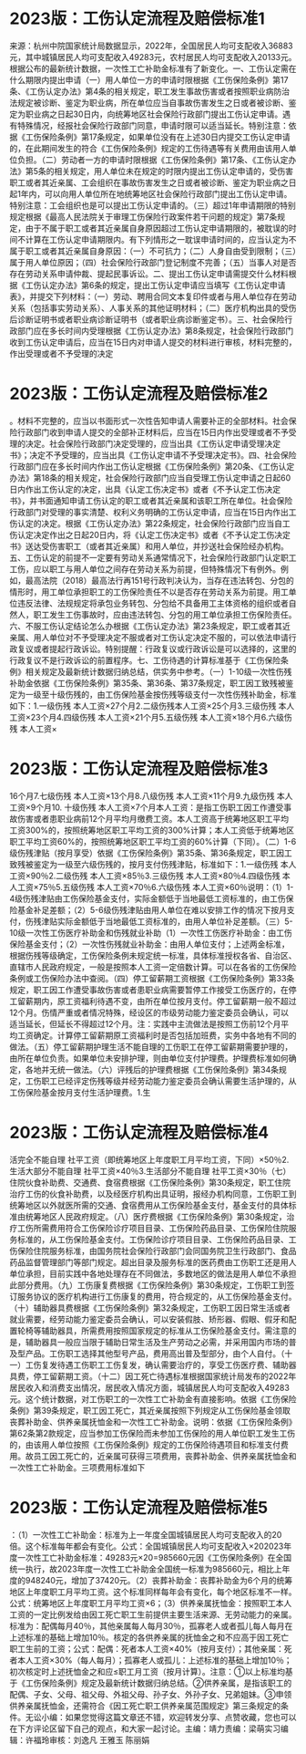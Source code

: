 # 2023版：工伤认定流程及赔偿标准1

来源：杭州中院国家统计局数据显示，2022年，全国居民人均可支配收入36883元，其中城镇居民人均可支配收入49283元，农村居民人均可支配收入20133元。根据公布的最新统计数据，一次性工亡补助金标准有了新变化。一、工伤认定需在什么期限内提出申请（一）用人单位一方的申请时限根据《工伤保险条例》第17条、《工伤认定办法》第4条的相关规定，职工发生事故伤害或者按照职业病防治法规定被诊断、鉴定为职业病，所在单位应当自事故伤害发生之日或者被诊断、鉴定为职业病之日起30日内，向统筹地区社会保险行政部门提出工伤认定申请。遇有特殊情况，经报社会保险行政部门同意，申请时限可以适当延长。特别注意：依据《工伤保险条例》第17条规定，如果单位没有在上述30日内提交工伤认定申请的，在此期间发生的符合《工伤保险条例》规定的工伤待遇等有关费用由该用人单位负担。（二）劳动者一方的申请时限根据《工伤保险条例》第17条、《工伤认定办法》第5条的相关规定，用人单位未在规定的时限内提出工伤认定申请的，受伤害职工或者其近亲属、工会组织在事故伤害发生之日或者被诊断、鉴定为职业病之日起1年内，可以向用人单位所在地统筹地区社会保险行政部门提出工伤认定申请。特别注意：工会组织也是可以提出工伤认定申请的。（三）超过1年申请期限的特别规定根据《最高人民法院关于审理工伤保险行政案件若干问题的规定》第7条规定，由于不属于职工或者其近亲属自身原因超过工伤认定申请期限的，被耽误的时间不计算在工伤认定申请期限内。有下列情形之一耽误申请时间的，应当认定为不属于职工或者其近亲属自身原因：（一）不可抗力；（二）人身自由受到限制；（三）属于用人单位原因；（四）社会保险行政部门登记制度不完善；（五）当事人对是否存在劳动关系申请仲裁、提起民事诉讼。二、提出工伤认定申请需提交什么材料根据《工伤认定办法》第6条的规定，提出工伤认定申请应当填写《工伤认定申请表》，并提交下列材料：（一）劳动、聘用合同文本复印件或者与用人单位存在劳动关系（包括事实劳动关系）、人事关系的其他证明材料；（二）医疗机构出具的受伤后诊断证明书或者职业病诊断证明书（或者职业病诊断鉴定书）。三、社会保险行政部门应在多长时间内受理根据《工伤认定办法》第8条规定，社会保险行政部门收到工伤认定申请后，应当在15日内对申请人提交的材料进行审核，材料完整的，作出受理或者不予受理的决定

# 2023版：工伤认定流程及赔偿标准2

。材料不完整的，应当以书面形式一次性告知申请人需要补正的全部材料。社会保险行政部门收到申请人提交的全部补正材料后，应当在15日内作出受理或者不予受理的决定。社会保险行政部门决定受理的，应当出具《工伤认定申请受理决定书》；决定不予受理的，应当出具《工伤认定申请不予受理决定书》。四、社会保险行政部门应在多长时间内作出工伤认定根据《工伤保险条例》第20条、《工伤认定办法》第18条的相关规定，社会保险行政部门应当自受理工伤认定申请之日起60日内作出工伤认定的决定，出具《认定工伤决定书》或者《不予认定工伤决定书》，并书面通知申请工伤认定的职工或者其近亲属和该职工所在单位。社会保险行政部门对受理的事实清楚、权利义务明确的工伤认定申请，应当在15日内作出工伤认定的决定。根据《工伤认定办法》第22条规定，社会保险行政部门应当自工伤认定决定作出之日起20日内，将《认定工伤决定书》或者《不予认定工伤决定书》送达受伤害职工（或者其近亲属）和用人单位，并抄送社会保险经办机构。五、工伤认定的前提不一定要有劳动关系通常情况下，社会保险行政部门认定职工工伤，应以职工与用人单位之间存在劳动关系为前提，但特殊情况下有例外。例如，最高法院（2018）最高法行再151号行政判决认为，当存在违法转包、分包的情形时，用工单位承担职工的工伤保险责任不以是否存在劳动关系为前提。用工单位违反法律、法规规定将承包业务转包、分包给不具备用工主体资格的组织或者自然人，职工发生工伤事故时，应由违法转包、分包的用工单位承担工伤保险责任。六、不服工伤认定结论怎么办根据《工伤认定办法》第23条规定，职工或者其近亲属、用人单位对不予受理决定不服或者对工伤认定决定不服的，可以依法申请行政复议或者提起行政诉讼。特别提醒：行政复议或行政诉讼是可以选择的，这里的行政复议不是行政诉讼的前置程序。七、工伤待遇的计算标准基于《工伤保险条例》相关规定及最新统计数据归纳总结，供实务中参考。（一）1-10级一次性伤残补助金依据《工伤保险条例》第35条、第36条、第37条规定，职工因工致残被鉴定为一级至十级伤残的，由工伤保险基金按伤残等级支付一次性伤残补助金，标准如下：1.一级伤残  本人工资×27个月2.二级伤残本人工资×25个月3.三级伤残 本人工资×23个月4.四级伤残 本人工资×21个月5.五级伤残 本人工资×18个月6.六级伤残 本人工资×

# 2023版：工伤认定流程及赔偿标准3

16个月7.七级伤残 本人工资×13个月8.八级伤残 本人工资×11个月9.九级伤残 本人工资×9个月10. 十级伤残 本人工资×7个月本人工资：是指工伤职工因工作遭受事故伤害或者患职业病前12个月平均月缴费工资。本人工资高于统筹地区职工平均工资300%的，按照统筹地区职工平均工资的300%计算；本人工资低于统筹地区职工平均工资60%的，按照统筹地区职工平均工资的60%计算（下同）。（二）1-6级伤残津贴（按月享受）依据《工伤保险条例》第35条、第36条规定，职工因工致残被鉴定为一级至六级伤残的，按月支付伤残津贴，标准如下：1.一级伤残 本人工资×90％2.二级伤残 本人工资×85％3.三级伤残 本人工资×80％4.四级伤残 本人工资×75％5.五级伤残 本人工资×70％6.六级伤残 本人工资×60％说明：（1）1-4级伤残津贴由工伤保险基金支付，实际金额低于当地最低工资标准的，由工伤保险基金补足差额；（2）5-6级伤残津贴由用人单位在难以安排工作的情况下按月支付，伤残津贴实际金额低于当地最低工资标准的，由用人单位补足差额。（三）5-10级一次性工伤医疗补助金和伤残就业补助（1）一次性工伤医疗补助金：由工伤保险基金支付；（2）一次性伤残就业补助金：由用人单位支付；上述两金标准，根据伤残等级确定，工伤保险条例未规定统一标准，具体标准授权各省、自治区、直辖市人民政府规定，一般是按照本人工资一定倍数计算。可以在各省的工伤保险条例或工伤保险办法中查阅。（四）停工留薪期工资根据《工伤保险条例》第33条规定，职工因工作遭受事故伤害或者患职业病需要暂停工作接受工伤医疗的，在停工留薪期内，原工资福利待遇不变，由所在单位按月支付。停工留薪期一般不超过12个月。伤情严重或者情况特殊，经设区的市级劳动能力鉴定委员会确认，可以适当延长，但延长不得超过12个月。注：实践中主流做法是按照工伤前12个月平均工资确定。计算停工留薪期原工资福利时是否包括加班费，实务中各地有不同的做法。（五）停工留薪期护理生活不能自理的工伤职工在停工留薪期需要护理的，由所在单位负责。如果单位未安排护理，则由单位支付护理费。护理费标准如何确定，各地并无统一做法。（六）评残后的护理费根据《工伤保险条例》第34条规定，工伤职工已经评定伤残等级并经劳动能力鉴定委员会确认需要生活护理的，从工伤保险基金按月支付生活护理费。1.生

# 2023版：工伤认定流程及赔偿标准4

活完全不能自理 社平工资（即统筹地区上年度职工月平均工资，下同）×50％2.生活大部分不能自理 社平工资×40％3.生活部分不能自理 社平工资×30％（七）住院伙食补助费、交通费、食宿费根据《工伤保险条例》第30条规定，职工住院治疗工伤的伙食补助费，以及经医疗机构出具证明，报经办机构同意，工伤职工到统筹地区以外就医所需的交通、食宿费用从工伤保险基金支付，基金支付的具体标准由统筹地区人民政府规定。（八）医疗费根据《工伤保险条例》第30条规定，治疗工伤所需费用符合工伤保险诊疗项目目录、工伤保险药品目录、工伤保险住院服务标准的，从工伤保险基金支付。工伤保险诊疗项目目录、工伤保险药品目录、工伤保险住院服务标准，由国务院社会保险行政部门会同国务院卫生行政部门、食品药品监督管理部门等部门规定。超出目录及服务标准的医药费由工伤职工还是用人单位承担，目前实践中各地处理存在不同做法，多数地区的做法是用人单位不承担此部分费用。（九）工伤康复费根据《工伤保险条例》第30条规定，工伤职工到签订服务协议的医疗机构进行工伤康复的费用，符合规定的，从工伤保险基金支付。（十）辅助器具费根据《工伤保险条例》第32条规定，工伤职工因日常生活或者就业需要，经劳动能力鉴定委员会确认，可以安装假肢、矫形器、假眼、假牙和配置轮椅等辅助器具，所需费用按照国家规定的标准从工伤保险基金支付。需注意的是，辅助器具一般应当限于辅助日常生活及生产劳动之必需，并采用国内市场的普及型产品。工伤职工选择其他型号产品，费用高出普及型部分，由个人自付。（十一）工伤复发待遇工伤职工工伤复发，确认需要治疗的，享受工伤医疗费、辅助器具费，停工留薪期工资。（十二）因工死亡待遇标准根据国家统计局发布的2022年居民收入和消费支出情况，居民收入情况方面，城镇居民人均可支配收入49283元。这个统计数据，对工伤职工的一次性工亡补助金有直接影响。依据《工伤保险条例》第39条规定，职工因工死亡，其近亲属按照下列规定从工伤保险基金领取丧葬补助金、供养亲属抚恤金和一次性工亡补助金。说明：依据《工伤保险条例》第62条第2款规定，应当参加工伤保险而未参加工伤保险的用人单位职工发生工伤的，由该用人单位按照《工伤保险条例》规定的工伤保险待遇项目和标准支付费用。故员工因工死亡的，近亲属可获得三项费用，丧葬补助金、供养亲属抚恤金和一次性工亡补助金。三项费用标准如下

# 2023版：工伤认定流程及赔偿标准5

：（1）一次性工亡补助金：标准为上一年度全国城镇居民人均可支配收入的20倍。这个标准每年都会有变化。公式：全国城镇居民人均可支配收入×202023年度一次性工亡补助金标准：49283元×20=985660元因《工伤保险条例》在全国统一执行，故2023年度一次性工亡补助金全国统一标准为985660元，相比上年度的948240元，增加了37420元。（2）丧葬补助金：丧葬补助金为6个月的统筹地区上年度职工月平均工资。这个标准同样每年会有变化，每个地区标准不一样。公式：统筹地区上年度职工月平均工资×6；（3）供养亲属抚恤金：按照职工本人工资的一定比例发给由因工死亡职工生前提供主要生活来源、无劳动能力的亲属。标准为：配偶每月40％，其他亲属每人每月30％，孤寡老人或者孤儿每人每月在上述标准的基础上增加10％。核定的各供养亲属的抚恤金之和不应高于因工死亡职工生前的工资；公式：配偶：死者本人工资×40%（按月支付）；其他亲属：死者本人工资×30%（每人每月）；孤寡老人或孤儿：上述标准的基础上增加10％；初次核定时上述抚恤金之和应≤职工月工资（按月计算）。注意：①以上标准均基于《工伤保险条例》规定及最新统计数据归纳总结。②供养亲属，是指该职工的配偶、子女、父母、祖父母、外祖父母、孙子女、外孙子女、兄弟姐妹。③申领供养亲属抚恤金，还需符合《因工死亡职工供养亲属范围规定》第三条规定的条件。无讼小编：如果您觉得这篇文章还不错，欢迎转发分享、点赞收藏，您也可以在下方评论区留下自己的观点，和大家一起讨论。主编：靖力责编：梁萌实习编辑：许福玲审核：刘逸凡 王雅玉 陈丽娟

